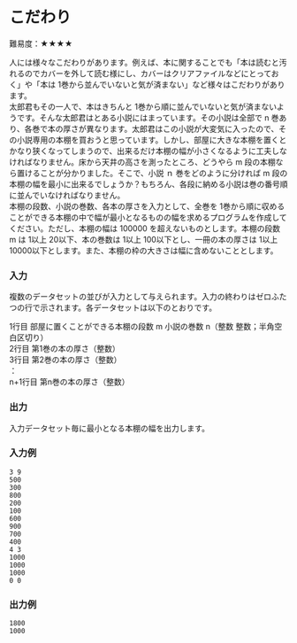 # こだわり

難易度：★★★★

人には様々なこだわりがあります。例えば、本に関することでも「本は読むと汚れるのでカバーを外して読む様にし、カバーはクリアファイルなどにとっておく」や「本は 1巻から並んでいないと気が済まない」など様々はこだわりがあります。  
太郎君もその一人で、本はきちんと 1巻から順に並んでいないと気が済まないようです。そんな太郎君はとある小説にはまっています。その小説は全部で n 巻あり、各巻で本の厚さが異なります。太郎君はこの小説が大変気に入ったので、その小説専用の本棚を買おうと思っています。しかし、部屋に大きな本棚を置くとかなり狭くなってしまうので、出来るだけ本棚の幅が小さくなるように工夫しなければなりません。床から天井の高さを測ったところ、どうやら m 段の本棚なら置けることが分かりました。そこで、小説 ｎ 巻をどのように分ければ m 段の本棚の幅を最小に出来るでしょうか？もちろん、各段に納める小説は巻の番号順に並んでいなければなりません。  
本棚の段数、小説の巻数、各本の厚さを入力として、全巻を 1巻から順に収めることができる本棚の中で幅が最小となるものの幅を求めるプログラムを作成してください。ただし、本棚の幅は 100000 を超えないものとします。本棚の段数 m は 1以上 20以下、本の巻数は 1以上 100以下とし、一冊の本の厚さは 1以上 10000以下とします。また、本棚の枠の大きさは幅に含めないこととします。 

### 入力

複数のデータセットの並びが入力として与えられます。入力の終わりはゼロふたつの行で示されます。各データセットは以下のとおりです。

1行目 部屋に置くことができる本棚の段数 m 小説の巻数 n（整数 整数；半角空白区切り）  
2行目 第1巻の本の厚さ（整数）  
3行目 第2巻の本の厚さ（整数）  
：  
n+1行目 第n巻の本の厚さ（整数）   

### 出力

入力データセット毎に最小となる本棚の幅を出力します。

### 入力例

```
3 9
500
300
800
200
100
600
900
700
400
4 3
1000
1000
1000
0 0 
```

### 出力例

```
1800
1000 
```